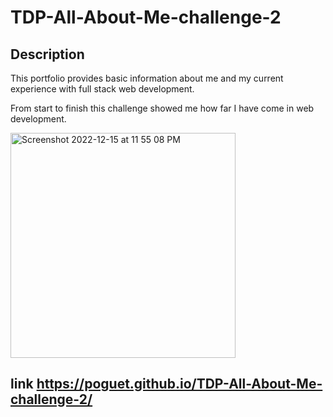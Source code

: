 # TDP-All-About-Me-challenge-2
## Description 
This portfolio provides basic information about me and my current experience with full stack web development.

From start to finish this challenge showed me how far I have come in web development.

<img width="360" alt="Screenshot 2022-12-15 at 11 55 08 PM" src="https://user-images.githubusercontent.com/118129483/208033127-fa63841f-92e2-4fad-89c5-cac7152d9175.png">

## link https://poguet.github.io/TDP-All-About-Me-challenge-2/